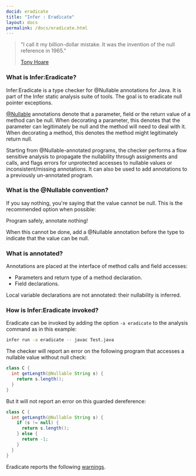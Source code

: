 ```yaml
---
docid: eradicate
title: "Infer : Eradicate"
layout: docs
permalink: /docs/eradicate.html
---
```



> "I call it my billion-dollar mistake. It was the invention of the null reference in 1965."
>
> [Tony Hoare](http://en.wikipedia.org/wiki/Tony_Hoare)


### What is Infer:Eradicate?

Infer:Eradicate is a type checker for @Nullable annotations for Java. It is part of the Infer static analysis suite of tools.
The goal is to eradicate null pointer exceptions.

<a href="https://developer.android.com/reference/android/support/annotation/Nullable.html">@Nullable</a>
annotations denote that a parameter, field or the return value of a method can be null.
When decorating a parameter, this denotes that the parameter can legitimately be null and the method will need to deal with it. When decorating a method, this denotes the method might legitimately return null.

Starting from @Nullable-annotated programs, the checker performs a flow sensitive analysis
to propagate the nullability through assignments and calls, and flags errors for
unprotected accesses to nullable values or inconsistent/missing annotations.
It can also be used to add annotations to a previously un-annotated program.

### What is the @Nullable convention?

If you say nothing, you're saying that the value cannot be null. This is the recommended option when possible:

Program safely, annotate nothing!

When this cannot be done, add a @Nullable annotation before the type to indicate that the value can be null.

### What is annotated?

Annotations are placed at the interface of method calls and field accesses:

- Parameters and return type of a method declaration.
- Field declarations.

Local variable declarations are not annotated: their nullability is inferred.

### How is Infer:Eradicate invoked?

Eradicate can be invoked by adding the option `-a eradicate` to the analysis command as in this example:

```bash
infer run -a eradicate -- javac Test.java
```

The checker will report an error on the following program that accesses a nullable value without null check:

```java
class C {
  int getLength(@Nullable String s) {
    return s.length();
  }
}
```

But it will not report an error on this guarded dereference:

```java
class C {
  int getLength(@Nullable String s) {
    if (s != null) {
      return s.length();
    } else {
      return -1;
    }
  }
}
```

Eradicate reports the following [warnings](/docs/eradicate-warnings.html).
